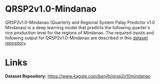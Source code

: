 # QRSP2v1.0-Mindanao
QRSP2v1.0-Mindanao (Quarterly and Regional System Palay Predictor v1.0 Mindanao) is a deep learning model that
predicts the following quarter's rice production level for the regions of Mindanao.
The required inputs and following output for QRSP2v1.0-Mindanao are described in this
[dataset repository](https://www.kaggle.com/benjlh/qrsp2v10mindanao). 

# Links
**Dataset Repository:** https://www.kaggle.com/benjlh/qrsp2v10mindanao

